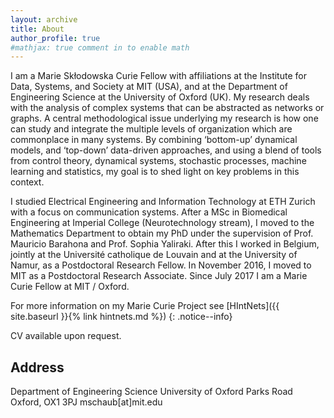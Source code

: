 ```yaml
---
layout: archive
title: About
author_profile: true
#mathjax: true comment in to enable math
---
```


I am a Marie Skłodowska Curie Fellow with affiliations at the Institute for Data, Systems, and Society at MIT (USA), and at the Department of Engineering Science at the University of Oxford (UK). My research deals with the analysis of complex systems that can be abstracted as networks or graphs. A central methodological issue underlying my research is how one can study and integrate the multiple levels of organization which are commonplace in many systems. 
By combining ‘bottom-up’ dynamical models, and ‘top-down’ data-driven approaches, and using a blend of tools from control theory, dynamical systems, stochastic processes, machine learning and statistics, my goal is to shed light on key problems in this context. 

I studied Electrical Engineering and Information Technology at ETH Zurich with a focus on communication systems. 
After a MSc in Biomedical Engineering at Imperial College (Neurotechnology stream), I moved to the Mathematics Department to obtain my PhD under the supervision of Prof. Mauricio Barahona and Prof. Sophia Yaliraki. 
After this I worked in Belgium, jointly at the Université catholique de Louvain and at the University of Namur, as a Postdoctoral Research Fellow. 
In November 2016, I moved to MIT as a Postdoctoral Research Associate. 
Since July 2017 I am a Marie Curie Fellow at MIT / Oxford.

For more information on my Marie Curie Project see [HIntNets]({{ site.baseurl }}{% link hintnets.md %})
{: .notice--info}

CV available upon request.

## Address
Department of Engineering Science
University of Oxford
Parks Road
Oxford, OX1 3PJ
mschaub[at]mit.edu
